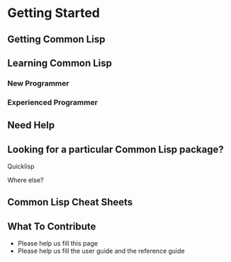 <!-- getting-started.md -->

# Getting Started

## Getting Common Lisp

## Learning Common Lisp

### New Programmer

### Experienced Programmer

## Need Help

## Looking for a particular Common Lisp package?

Quicklisp

Where else?

## Common Lisp Cheat Sheets

## What To Contribute

* Please help us fill this page
* Please help us fill the user guide and the reference guide